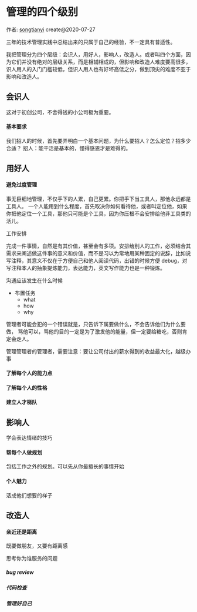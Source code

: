 # 管理的四个级别

作者: [songtianyi](http://songtianyi.info) create@2020-07-27

三年的技术管理实践中总结出来的只属于自己的经验，不一定具有普适性。

我把管理分为四个层级：会识人，用好人，影响人，改造人。或者叫四个方面，因为它们并没有绝对的层级关系，而是相辅相成的，但影响和改造人难度要高很多，识人用人的入门门槛较低，但识人用人也有好坏高低之分，做到顶尖的难度不亚于影响和改造人。

## 会识人

这对于初创公司，不舍得钱的小公司极为重要。

#### 基本要求

我们招人的时候，首先要弄明白一个基本问题，为什么要招人？怎么定位？招多少合适？
招人：能干活是基本的，懂得感恩才是难得的。

## 用好人

#### 避免过度管理

事无巨细地管理，不仅手下的人累，自己更累。你把手下当工具人，那他永远都是工具人。
一个人能用到什么程度，首先取决你如何看待他，或者叫定位他，如果你把他定位一个工具，那他只可能是个工具，因为你压根不会安排给他非工具类的活儿。

工作安排

完成一件事情，自然是有其价值，甚至会有多项。安排给别人的工作，必须结合其需求来阐述做这件事的意义和价值，而不是习以为常地用某种固定的说辞，比如说写注释，其意义不仅在于方便自己和他人阅读代码，出错的时候方便 debug，对写注释本人的抽象提炼能力，表达能力，英文写作能力也是一种锻炼。

沟通应该发生在什么时候

* 布置任务
  + what
  + how 
  + why

管理者可能会犯的一个错误就是，只告诉下属要做什么，不会告诉他们为什么要做，
骂他可以，骂他的目的一定是为了激发他的能量，但一定要给糖吃，否则肯定会走人。

管理管理者的管理者，需要注意：要让公司付出的薪水得到的收益最大化，越级办事

#### 了解每个人的能力点

#### 了解每个人的性格

#### 建立人才梯队

## 影响人

学会表达情绪的技巧

#### 帮每个人做规划

包括工作之外的规划。可以先从你最擅长的事情开始

#### 个人魅力

活成他们想要的样子

## 改造人

#### 亲近还是距离

既要做朋友，又要有距离感

思考你为谁服务的问题

##### bug review

##### 代码检查

##### 管理好自己
